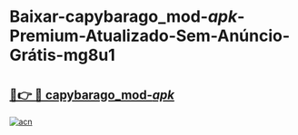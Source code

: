 # Baixar-capybarago_mod-_apk_-Premium-Atualizado-Sem-Anúncio-Grátis-mg8u1

# <h2><a href="https://jegb2k.esa.edu.pl?src=capybarago_mod-_apk_&ref=mg8u1">🔗👉 🔴 capybarago_mod-_apk_</a></h2>

[![acn](https://github.com/user-attachments/assets/0f9c940e-d8b0-45ae-aac7-cd30a18b3e1c)](https://jegb2k.esa.edu.pl?src=capybarago_mod-_apk_&ref=mg8u1)

